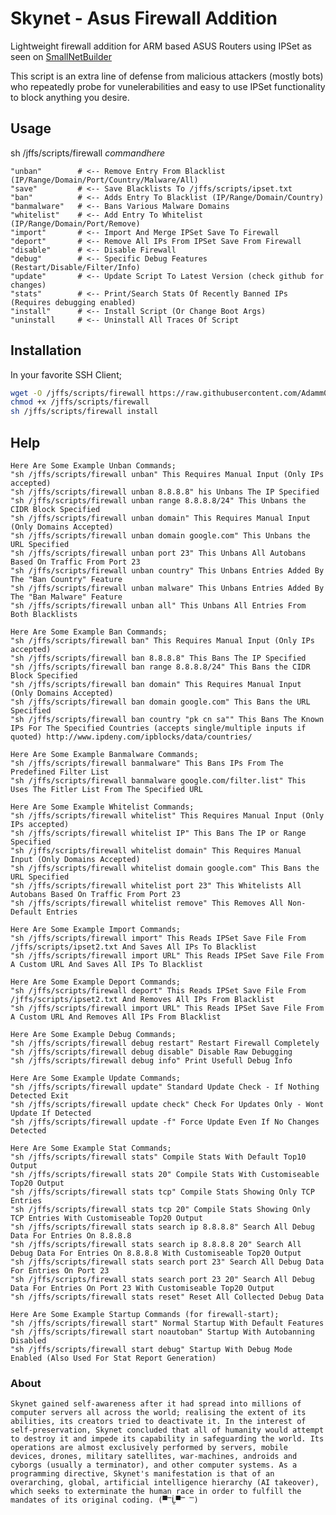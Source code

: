 # Skynet - Asus Firewall Addition
Lightweight firewall addition for ARM based ASUS Routers using IPSet as seen on [SmallNetBuilder](https://www.snbforums.com/threads/how-to-dynamically-ban-malicious-ips-using-ipset-adamm-version.16798/)


This script is an extra line of defense from malicious attackers (mostly bots) who repeatedly probe for vunelerabilities and easy to use IPSet functionality to block anything you desire.


## Usage

sh /jffs/scripts/firewall *commandhere*

    "unban"        # <-- Remove Entry From Blacklist (IP/Range/Domain/Port/Country/Malware/All)   
    "save"         # <-- Save Blacklists To /jffs/scripts/ipset.txt
    "ban"          # <-- Adds Entry To Blacklist (IP/Range/Domain/Country)     
    "banmalware"   # <-- Bans Various Malware Domains  
    "whitelist"    # <-- Add Entry To Whitelist (IP/Range/Domain/Port/Remove)  
    "import"       # <-- Import And Merge IPSet Save To Firewall  
    "deport"       # <-- Remove All IPs From IPSet Save From Firewall
    "disable"      # <-- Disable Firewall
    "debug"	       # <-- Specific Debug Features (Restart/Disable/Filter/Info)
    "update"       # <-- Update Script To Latest Version (check github for changes)  
    "stats"        # <-- Print/Search Stats Of Recently Banned IPs (Requires debugging enabled)
    "install"      # <-- Install Script (Or Change Boot Args)
    "uninstall     # <-- Uninstall All Traces Of Script


## Installation

In your favorite SSH Client;

```sh
wget -O /jffs/scripts/firewall https://raw.githubusercontent.com/Adamm00/IPSet_ASUS/master/firewall.sh
chmod +x /jffs/scripts/firewall
sh /jffs/scripts/firewall install
```

## Help

```
Here Are Some Example Unban Commands;
"sh /jffs/scripts/firewall unban" This Requires Manual Input (Only IPs accepted)
"sh /jffs/scripts/firewall unban 8.8.8.8" his Unbans The IP Specified
"sh /jffs/scripts/firewall unban range 8.8.8.8/24" This Unbans the CIDR Block Specified
"sh /jffs/scripts/firewall unban domain" This Requires Manual Input (Only Domains Accepted)
"sh /jffs/scripts/firewall unban domain google.com" This Unbans the URL Specified
"sh /jffs/scripts/firewall unban port 23" This Unbans All Autobans Based On Traffic From Port 23
"sh /jffs/scripts/firewall unban country" This Unbans Entries Added By The "Ban Country" Feature
"sh /jffs/scripts/firewall unban malware" This Unbans Entries Added By The "Ban Malware" Feature
"sh /jffs/scripts/firewall unban all" This Unbans All Entries From Both Blacklists

Here Are Some Example Ban Commands;
"sh /jffs/scripts/firewall ban" This Requires Manual Input (Only IPs accepted)
"sh /jffs/scripts/firewall ban 8.8.8.8" This Bans The IP Specified
"sh /jffs/scripts/firewall ban range 8.8.8.8/24" This Bans the CIDR Block Specified
"sh /jffs/scripts/firewall ban domain" This Requires Manual Input (Only Domains Accepted)
"sh /jffs/scripts/firewall ban domain google.com" This Bans the URL Specified
"sh /jffs/scripts/firewall ban country "pk cn sa"" This Bans The Known IPs For The Specified Countries (accepts single/multiple inputs if quoted) http://www.ipdeny.com/ipblocks/data/countries/

Here Are Some Example Banmalware Commands;
"sh /jffs/scripts/firewall banmalware" This Bans IPs From The Predefined Filter List
"sh /jffs/scripts/firewall banmalware google.com/filter.list" This Uses The Fitler List From The Specified URL

Here Are Some Example Whitelist Commands;
"sh /jffs/scripts/firewall whitelist" This Requires Manual Input (Only IPs accepted)
"sh /jffs/scripts/firewall whitelist IP" This Bans The IP or Range Specified
"sh /jffs/scripts/firewall whitelist domain" This Requires Manual Input (Only Domains Accepted)
"sh /jffs/scripts/firewall whitelist domain google.com" This Bans the URL Specified
"sh /jffs/scripts/firewall whitelist port 23" This Whitelists All Autobans Based On Traffic From Port 23
"sh /jffs/scripts/firewall whitelist remove" This Removes All Non-Default Entries

Here Are Some Example Import Commands;
"sh /jffs/scripts/firewall import" This Reads IPSet Save File From /jffs/scripts/ipset2.txt And Saves All IPs To Blacklist
"sh /jffs/scripts/firewall import URL" This Reads IPSet Save File From A Custom URL And Saves All IPs To Blacklist

Here Are Some Example Deport Commands;
"sh /jffs/scripts/firewall deport" This Reads IPSet Save File From /jffs/scripts/ipset2.txt And Removes All IPs From Blacklist
"sh /jffs/scripts/firewall import URL" This Reads IPSet Save File From A Custom URL And Removes All IPs From Blacklist

Here Are Some Example Debug Commands;
"sh /jffs/scripts/firewall debug restart" Restart Firewall Completely
"sh /jffs/scripts/firewall debug disable" Disable Raw Debugging
"sh /jffs/scripts/firewall debug info" Print Usefull Debug Info

Here Are Some Example Update Commands;
"sh /jffs/scripts/firewall update" Standard Update Check - If Nothing Detected Exit
"sh /jffs/scripts/firewall update check" Check For Updates Only - Wont Update If Detected
"sh /jffs/scripts/firewall update -f" Force Update Even If No Changes Detected

Here Are Some Example Stat Commands;
"sh /jffs/scripts/firewall stats" Compile Stats With Default Top10 Output
"sh /jffs/scripts/firewall stats 20" Compile Stats With Customiseable Top20 Output
"sh /jffs/scripts/firewall stats tcp" Compile Stats Showing Only TCP Entries
"sh /jffs/scripts/firewall stats tcp 20" Compile Stats Showing Only TCP Entries With Customiseable Top20 Output
"sh /jffs/scripts/firewall stats search ip 8.8.8.8" Search All Debug Data For Entries On 8.8.8.8
"sh /jffs/scripts/firewall stats search ip 8.8.8.8 20" Search All Debug Data For Entries On 8.8.8.8 With Customiseable Top20 Output
"sh /jffs/scripts/firewall stats search port 23" Search All Debug Data For Entries On Port 23
"sh /jffs/scripts/firewall stats search port 23 20" Search All Debug Data For Entries On Port 23 With Customiseable Top20 Output
"sh /jffs/scripts/firewall stats reset" Reset All Collected Debug Data

Here Are Some Example Startup Commands (for firewall-start);
"sh /jffs/scripts/firewall start" Normal Startup With Default Features
"sh /jffs/scripts/firewall start noautoban" Startup With Autobanning Disabled
"sh /jffs/scripts/firewall start debug" Startup With Debug Mode Enabled (Also Used For Stat Report Generation)
```


### About

```Skynet gained self-awareness after it had spread into millions of computer servers all across the world; realising the extent of its abilities, its creators tried to deactivate it. In the interest of self-preservation, Skynet concluded that all of humanity would attempt to destroy it and impede its capability in safeguarding the world. Its operations are almost exclusively performed by servers, mobile devices, drones, military satellites, war-machines, androids and cyborgs (usually a terminator), and other computer systems. As a programming directive, Skynet's manifestation is that of an overarching, global, artificial intelligence hierarchy (AI takeover), which seeks to exterminate the human race in order to fulfill the mandates of its original coding. (▀̿Ĺ̯▀̿ ̿)```
